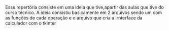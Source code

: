 Esse repertória consiste em uma ideia que tive,apartir das aulas que tive do curso técnico. 
A ideia consistiu basicamente em 2 arquivos sendo um com as funções de cada operação e o arquivo que cria a irnterface da calculador com o tkinter
